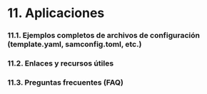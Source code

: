 # 11. Aplicaciones

### 11.1. Ejemplos completos de archivos de configuración (template.yaml, samconfig.toml, etc.) 

### 11.2. Enlaces y recursos útiles

### 11.3. Preguntas frecuentes (FAQ)